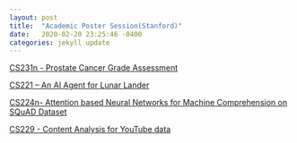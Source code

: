 ```yaml
---
layout: post  
title:  "Academic Poster Session(Stanford)"  
date:   2020-02-20 23:25:46 -0400  
categories: jekyll update
---
```


<a href="https://drive.google.com/file/d/1NRqat7dQZsgsc_44G0FvJUBpzL1piA8f/view?usp=sharing" target="_blank">CS231n - Prostate Cancer Grade Assessment </a>

<a href="https://drive.google.com/file/d/1cUQUWtKW5XMiM_FLUZ6Y_f4EnQAO_deB/view?usp=sharing" target="_blank">CS221 – An AI Agent for Lunar Lander</a>

<a href="https://drive.google.com/file/d/1mrLtfM-Ch5LQVABZbo4_Qq8dw8mHJkJM/view?usp=sharing" target="_blank">CS224n- Attention based Neural Networks for Machine Comprehension on SQuAD Dataset</a>

<a href="https://drive.google.com/file/d/1UHRE_e4EwiNsPZ7V779_T7-EKxrXXYtC/view?usp=sharing" target="_blank">CS229 - Content Analysis for YouTube data</a>

<!-- <object data="bharaniabhishek123.github.io/_posters/cs229_poster.pdf" width="1000" height="1000" type='application/pdf'/></object> -->


